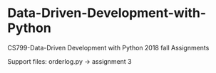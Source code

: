# Data-Driven-Development-with-Python
CS799-Data-Driven Development with Python
2018 fall
Assignments


Support files: orderlog.py -> assignment 3
